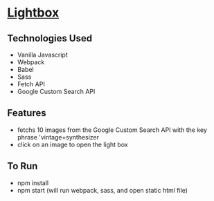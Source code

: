 # [Lightbox](https://jonchaney.github.io/light-box/)

## Technologies Used

- Vanilla Javascript
- Webpack
- Babel
- Sass
- Fetch API
- Google Custom Search API

## Features 

- fetchs 10 images from the Google Custom Search API with the key phrase 'vintage+synthesizer
- click on an image to open the light box

## To Run

- npm install
- npm start (will run webpack, sass, and open static html file)